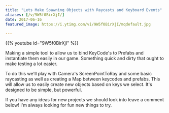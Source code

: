```yaml
---
title: "Lets Make Spawning Objects with Raycasts and Keyboard Events"
aliases: [/v/9W5f0BirXjI/]
date: 2017-06-16
featured_image: https://i.ytimg.com/vi/9W5f0BirXjI/mqdefault.jpg

---
```


{{% youtube id="9W5f0BirXjI" %}}

Making a simple tool to allow us to bind KeyCode's to Prefabs and instantiate them easily in our game. Something quick and dirty that ought to make testing a lot easier.

To do this we'll play with Camera's ScreenPointToRay and some basic raycasting as well as creating a Map between keycodes and prefabs. This will allow us to easily create new objects based on keys we select. It's designed to be simple, but powerful.

If you have any ideas for new projects we should look into leave a comment below! I'm always looking for fun new things to try.